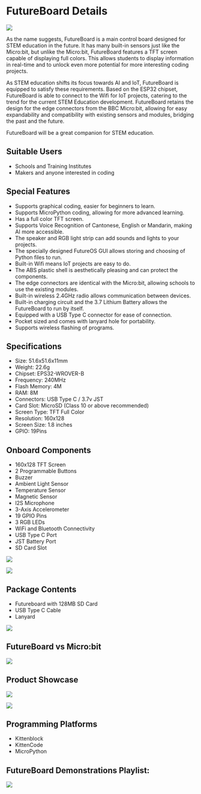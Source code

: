 # FutureBoard Details

![](./images/futureboard_blue.jpg)

As the name suggests, FutureBoard is a main control board designed for STEM education in the future. It has many built-in sensors just like the Micro:bit, but unlike the Micro:bit, FutureBoard features a TFT screen capable of displaying full colors. This allows students to display information in real-time and to unlock even more potential for more interesting coding projects.

As STEM education shifts its focus towards AI and IoT, FutureBoard is equipped to satisfy these requirements.  Based on the ESP32 chipset, FutureBoard is able to connect to the Wifi for IoT projects, catering to the trend for the current STEM Education development. FutureBoard retains the design for the edge connectors from the BBC Micro:bit, allowing for easy expandability and compatibility with existing sensors and modules, bridging the past and the future. 

FutureBoard will be a great companion for STEM education.

## Suitable Users

- Schools and Training Institutes
- Makers and anyone interested in coding

## Special Features

- Supports graphical coding, easier for beginners to learn.
- Supports MicroPython coding, allowing for more advanced learning.
- Has a full color TFT screen.
- Supports Voice Recognition of Cantonese, English or Mandarin, making AI more accessible.
- The speaker and RGB light strip can add sounds and lights to your projects.
- The specially designed FutureOS GUI allows storing and choosing of Python files to run.
- Built-in Wifi means IoT projects are easy to do.
- The ABS plastic shell is aesthetically pleasing and can protect the components.
- The edge connectors are identical with the Micro:bit, allowing schools to use the existing modules.
- Built-in wireless 2.4GHz radio allows communication between devices.
- Built-in charging circuit and the 3.7 Lithium Battery allows the FutureBoard to run by itself.
- Equipped with a USB Type C connector for ease of connection.
- Pocket sized and comes with lanyard hole for portability.
- Supports wireless flashing of programs.

## Specifications

- Size: 51.6x51.6x11mm
- Weight: 22.6g
- Chipset: EPS32-WROVER-B
- Frequency: 240MHz
- Flash Memory: 4M
- RAM: 8M
- Connectors: USB Type C / 3.7v JST
- Card Slot: MicroSD (Class 10 or above recommended)
- Screen Type: TFT Full Color
- Resolution: 160x128
- Screen Size: 1.8 inches
- GPIO: 19Pins

## Onboard Components

- 160x128 TFT Screen
- 2 Programmable Buttons
- Buzzer
- Ambient Light Sensor
- Temperature Sensor
- Magnetic Sensor
- I2S Microphone
- 3-Axis Accelerometer
- 19 GPIO Pins
- 3 RGB LEDs
- WiFi and Bluetooth Connectivity
- USB Type C Port
- JST Battery Port
- SD Card Slot

![](./images/resources.png)

![](./images/futureboard_robotbit.png)

## Package Contents

- Futureboard with 128MB SD Card
- USB Type C Cable
- Lanyard

![](./images/contents1.jpg)

## FutureBoard vs Micro:bit

![](./images/versus.png)

## Product Showcase

![](./images/front1.jpg)

![](./images/back1.jpg)

## Programming Platforms

- Kittenblock
- KittenCode
- MicroPython

## FutureBoard Demonstrations Playlist:

[![](./images/video2.png)](https://www.youtube.com/playlist?list=PLAujwz8NieMDguS3Bpt4JBrejW0KY0xwT)
